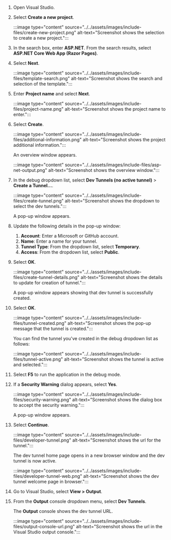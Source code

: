 1. Open Visual Studio.
1. Select **Create a new project**.

    :::image type="content" source="../../assets/images/include-files/create-new-project.png" alt-text="Screenshot shows the selection to create a new project.":::

1. In the search box, enter **ASP.NET**. From the search results, select **ASP.NET Core Web App (Razor Pages)**.

1. Select **Next**.

    :::image type="content" source="../../assets/images/include-files/template-search.png" alt-text="Screenshot shows the search and selection of the template.":::

1. Enter **Project name** and select **Next**.

    :::image type="content" source="../../assets/images/include-files/project-name.png" alt-text="Screenshot shows the project name to enter.":::

1. Select **Create**.

    :::image type="content" source="../../assets/images/include-files/additional-information.png" alt-text="Screenshot shows the project additional information.":::

    An overview window appears.

    :::image type="content" source="../../assets/images/include-files/asp-net-output.png" alt-text="Screenshot shows the overview window.":::

1. In the debug dropdown list, select **Dev Tunnels (no active tunnel)** > **Create a Tunnel...**.

    :::image type="content" source="../../assets/images/include-files/create-tunnel.png" alt-text="Screenshot shows the dropdown to select the dev tunnels.":::

    A pop-up window appears.

1. Update the following details in the pop-up window:

    1. **Account**: Enter a Microsoft or GitHub account.
    1. **Name**: Enter a name for your tunnel.
    1. **Tunnel Type**: From the dropdown list, select **Temporary**.
    1. **Access**: From the dropdown list, select **Public**.

1. Select **OK**.

    :::image type="content" source="../../assets/images/include-files/create-tunnel-details.png" alt-text="Screenshot shows the details to update for creation of tunnel.":::

    A pop-up window appears showing that dev tunnel is successfully created.

1. Select **OK**.

    :::image type="content" source="../../assets/images/include-files/tunnel-created.png" alt-text="Screenshot shows the pop-up message that the tunnel is created.":::

    You can find the tunnel you've created in the debug dropdown list as follows:

    :::image type="content" source="../../assets/images/include-files/tunnel-active.png" alt-text="Screenshot shows the tunnel is active and selected.":::

1. Select **F5** to run the application in the debug mode.

1. If a **Security Warning** dialog appears, select **Yes**.

    :::image type="content" source="../../assets/images/include-files/security-warning.png" alt-text="Screenshot shows the dialog box to accept the security warning.":::

    A pop-up window appears.

1. Select **Continue**.

    :::image type="content" source="../../assets/images/include-files/developer-tunnel.png" alt-text="Screenshot shows the url for the tunnel.":::

    The dev tunnel home page opens in a new browser window and the dev tunnel is now active.

    :::image type="content" source="../../assets/images/include-files/developer-tunnel-web.png" alt-text="Screenshot shows the dev tunnel welcome page in browser.":::

1. Go to Visual Studio, select **View > Output**.

1. From the **Output** console dropdown menu, select **Dev Tunnels**.

    The **Output** console shows the dev tunnel URL.

    :::image type="content" source="../../assets/images/include-files/output-console-url.png" alt-text="Screenshot shows the url in the Visual Studio output console.":::
